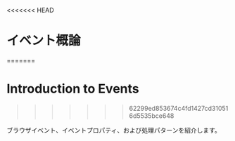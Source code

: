 <<<<<<< HEAD
# イベント概論
=======
# Introduction to Events
>>>>>>> 62299ed853674c4fd1427cd310516d5535bce648

ブラウザイベント、イベントプロパティ、および処理パターンを紹介します。

